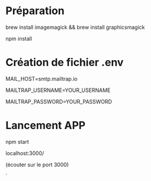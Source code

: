 # Préparation

brew install imagemagick && brew install graphicsmagick<br>

npm install


# Création de fichier .env
MAIL_HOST=smtp.mailtrap.io

MAILTRAP_USERNAME=YOUR_USERNAME

MAILTRAP_PASSWORD=YOUR_PASSWORD


# Lancement APP
npm start

localhost:3000/

(écouter sur le port 3000)

`

